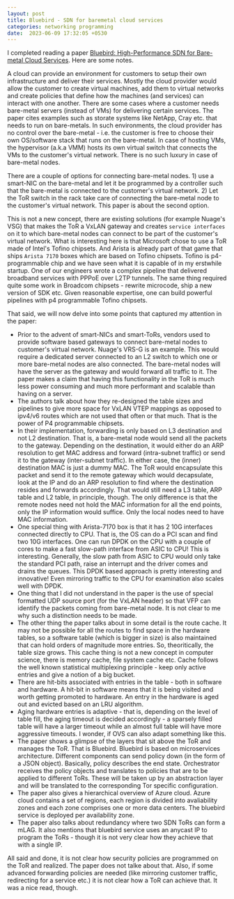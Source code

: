 ```yaml
---
layout: post
title: Bluebird - SDN for baremetal cloud services
categories: networking programming
date:  2023-06-09 17:32:05 +0530
---
```


I completed reading a paper [Bluebird: High-Performance SDN for Bare-metal Cloud Services](https://www.usenix.org/system/files/nsdi22-paper-arumugam.pdf). Here are some notes.

A cloud can provide an environment for customers to setup their own infrastructure and deliver their services. Mostly the cloud provider would allow the customer to create virtual machines, add them to virtual networks and create policies that define how the machines (and services) can interact with one another. There are some cases where a customer needs bare-metal servers (instead of VMs) for delivering certain services. The paper cites examples such as storate systems like NetApp, Cray etc. that needs to run on bare-metals. In such environments, the cloud provider has no control over the bare-metal - i.e. the customer is free to choose their own OS/software stack that runs on the bare-metal. In case of hosting VMs, the hypervisor (a.k.a VMM) hosts its own virtual switch that connects the VMs to the customer's virtual network. There is no such luxury in case of bare-metal nodes.

There are a couple of options for connecting bare-metal nodes. 1) use a smart-NIC on the bare-metal and let it be programmed by a controller such that the bare-metal is connected to the customer's virtual network. 2) Let the ToR switch in the rack take care of connecting the bare-metal node to the customer's virtual network. This paper is about the second option.

This is not a new concept, there are existing solutions (for example Nuage's VSG) that makes the ToR a VxLAN gateway and creates `service interfaces` on it to which bare-metal nodes can connect to be part of the customer's virtual network. What is interesting here is that Microsoft chose to use a ToR made of Intel's Tofino chipsets. And Arista is already part of that game that ships `Arista 7170` boxes which are based on Tofino chipsets. Tofino is p4-programmable chip and we have seen what it is capable of in my erstwhile startup. One of our engineers wrote a complex pipeline that delivered broadband services with PPPoE over L2TP tunnels. The same thing required quite some work in Broadcom chipsets - rewrite microcode, ship a new version of SDK etc. Given reasonable expertise, one can build powerful pipelines with p4 programmable Tofino chipsets.

That said, we will now delve into some points that captured my attention in the paper:

* Prior to the advent of smart-NICs and smart-ToRs, vendors used to provide software based gateways to connect bare-metal nodes to customer's virtual network. Nuage's VRS-G is an example. This would require a dedicated server connected to an L2 switch to which one or more bare-metal nodes are also connected. The bare-metal nodes will have the server as the gateway and would forward all traffic to it. The paper makes a claim that having this functionality in the ToR is much less power consuming and much more performant and scalable than having on a server.
* The authors talk about how they re-designed the table sizes and pipelines to give more space for VxLAN VTEP mappings as opposed to ipv4/v6 routes which are not used that often or that much. That is the power of P4 programmable chipsets.
* In their implementation, forwarding is only based on L3 destination and not L2 destination. That is, a bare-metal node would send all the packets to the gateway. Depending on the destination, it would either do an ARP resolution to get MAC address and forward (intra-subnet traffic) or send it to the gateway (inter-subnet traffic). In either case, the (inner) destination MAC is just a dummy MAC. The ToR would encapsulate this packet and send it to the remote gateway which would decapsulate, look at the IP and do an ARP resolution to find where the destination resides and forwards accordingly. That would still need a L3 table, ARP table and L2 table, in principle, though. The only difference is that the remote nodes need not hold the MAC information for all the end points, only the IP information would suffice. Only the local nodes need to have MAC information.
* One special thing with Arista-7170 box is that it has 2 10G interfaces connected directly to CPU. That is, the OS can do a PCI scan and find two 10G interfaces. One can run DPDK on the CPU with a couple of cores to make a fast slow-path interface from ASIC to CPU! This is interesting. Generally, the slow path from ASIC to CPU would only take the standard PCI path, raise an interrupt and the driver comes and drains the queues. This DPDK based approach is pretty interesting and innovative! Even mirroring traffic to the CPU for examination also scales well with DPDK.
* One thing that I did not understand in the paper is the use of special formatted UDP source port (for the VxLAN header) so that VFP can identify the packets coming from bare-metal node. It is not clear to me why such a distinction needs to be made.
* The other thing the paper talks about in some detail is the route cache. It may not be possible for all the routes to find space in the hardware tables, so a software table (which is bigger in size) is also maintained that can hold orders of magnitude more entries. So, theoritically, the table size grows. This cache thing is not a new concept in computer science, there is memory cache, file system cache etc. Cache follows the well known statistical multiplexing principle - keep only active entries and give a notion of a big bucket.
* There are hit-bits associated with entries in the table - both in software and hardware. A hit-bit in software means that it is being visited and worth getting promoted to hardware. An entry in the hardware is aged out and evicted based on an LRU algorithm.
* Aging hardware entries is adaptive - that is, depending on the level of table fill, the aging timeout is decided accordingly - a sparsely filled table will have a larger timeout while an almost full table will have more aggressive timeouts. I wonder, if OVS can also adapt something like this.
* The paper shows a glimpse of the layers that sit above the ToR and manages the ToR. That is Bluebird. Bluebird is based on microservices architecture. Different components can send policy down (in the form of a JSON object). Basically, policy describes the end state. Orchestrator receives the policy objects and translates to policies that are to be applied to different ToRs. These will be taken up by an abstraction layer and will be translated to the corresponding Tor specific configuration.
* The paper also gives a hierarchical overview of Azure cloud. Azure cloud contains a set of regions, each region is divided into avaliability zones and each zone comprises one or more data centers. The bluebird service is deployed per availability zone.
* The paper also talks about redundancy where two SDN ToRs can form a mLAG. It also mentions that bluebird service uses an anycast IP to program the ToRs - though it is not very clear how they achieve that with a single IP.

All said and done, it is not clear how security policies are programmed on the ToR and realized. The paper does not talke about that. Also, if some advanced forwarding policies are needed (like mirroring customer traffic, redirecting for a service etc.) it is not clear how a ToR can achieve that. It was a nice read, though.
